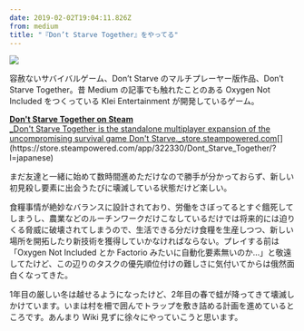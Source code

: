 ```yaml
---
date: 2019-02-02T19:04:11.826Z
from: medium
title: "『Don’t Starve Together』をやってる"
---
```


![](https://cdn-images-1.medium.com/max/2560/1*ZOZzmoJ3WsZeCRp2yJi85A.png)

容赦ないサバイバルゲーム、Don’t Starve のマルチプレーヤー版作品、Don’t Starve Together。昔 Medium の記事でも触れたことのある Oxygen Not Included をつくっている Klei Entertainment が開発しているゲーム。

[**Don't Starve Together on Steam**  
_Don't Starve Together is the standalone multiplayer expansion of the uncompromising survival game Don't Starve._store.steampowered.com](https://store.steampowered.com/app/322330/Dont_Starve_Together/?l=japanese "https://store.steampowered.com/app/322330/Dont_Starve_Together/?l=japanese")[](https://store.steampowered.com/app/322330/Dont_Starve_Together/?l=japanese)

まだ友達と一緒に始めて数時間進めただけなので勝手が分かっておらず、新しい初見殺し要素に出会うたびに壊滅している状態だけど楽しい。

食糧事情が絶妙なバランスに設計されており、労働をさぼってるとすぐ餓死してしまうし、農業などのルーチンワークだけこなしているだけでは将来的には迫りくる脅威に破壊されてしまうので、生活できる分だけ食糧を生産しつつ、新しい場所を開拓したり新技術を獲得していかなければならない。プレイする前は「Oxygen Not Included とか Factorio みたいに自動化要素無いのか…」と敬遠してたけど、この辺りのタスクの優先順位付けの難しさに気付いてからは俄然面白くなってきた。

1年目の厳しい冬は越せるようになったけど、2年目の春で蛙が降ってきて壊滅しかけています。いまは村を柵で囲んでトラップを敷き詰める計画を進めているところです。あんまり Wiki 見ずに徐々にやっていこうと思います。
